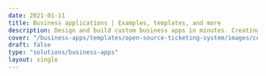 ```yaml
---
date: 2021-01-11
title: Business applications | Examples, templates, and more
description: Design and build custom business apps in minutes. Creating business applications easy thanks to Budibase's fully-editable templates and open-source low code platform.
cover: "/business-apps/templates/open-source-ticketing-system/images/cover.png"
draft: false
type: "solutions/business-apps"
layout: single
---
```


